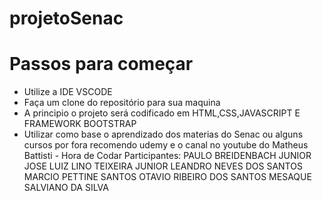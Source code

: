 # projetoSenac
# Passos para começar
- Utilize a IDE VSCODE
- Faça um clone do repositório para sua maquina
- A principio o projeto será codificado em HTML,CSS,JAVASCRIPT E FRAMEWORK BOOTSTRAP
- Utilizar como base o aprendizado dos materias do Senac ou alguns cursos por fora recomendo udemy e o canal no youtube do Matheus Battisti - Hora de Codar
Participantes:
PAULO BREIDENBACH JUNIOR
JOSE LUIZ LINO TEIXEIRA JUNIOR
LEANDRO NEVES DOS SANTOS
MARCIO PETTINE SANTOS
OTAVIO RIBEIRO DOS SANTOS
MESAQUE SALVIANO DA SILVA
